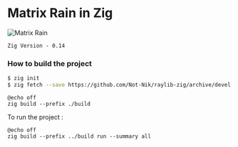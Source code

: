 # Matrix Rain in Zig

![Matrix Rain](https://raw.githubusercontent.com/ParadoxPD/matrix-rain-in-zig/main/assets/output.gif)

`Zig Version - 0.14` 
### How to build the project

```bash
$ zig init 
$ zig fetch --save https://github.com/Not-Nik/raylib-zig/archive/devel.tar.gz
```

```batch
@echo off
zig build --prefix ./build
```

To run the project :

```batch
@echo off
zig build --prefix ../build run --summary all
```
